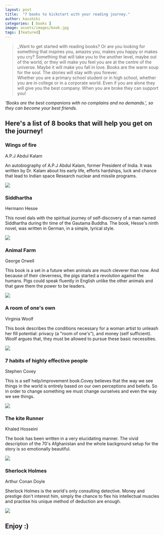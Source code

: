 ```yaml
---
layout: post
title:  "7 books to kickstart with your reading journey."
author: kaushiki
categories: [ books ]
image: assets/images/book.jpg
tags: [featured]
---
```

>_Want to get started with reading books? Or are you looking for something that inspires you, amazes you, makes you happy or makes you cry? Something that will take you to the another level, maybe out of the world, or they will make you feel you are at the centre of the universe. Maybe it will make you fall in love. Books are the warm soup for the soul. The stories will stay with you forever.  
 Whether you are a primary school student or in high school, whether you are in college or in a corporate  world. Even if you are alone they will give you the best company. When you are broke they can support you! 
  
   _'Books are the best companions with no complains and no demands.', so they can become your best friends._ 

## Here's a list of 8 books that will help you get on the journey! 

### Wings of fire 
A.P.J Abdul Kalam 

An autobiography of A.P.J Abdul Kalam, former President of India. 
It was written by Dr. Kalam about his early life, efforts hardships, 
luck and chance that lead to Indian space Research nuclear and missile programs. 

![](/assets/images/kaush_pics/wingsoffire.jpg) 

### Siddhartha 
Hermann Hesse 

This novel dals with the spiritual journey of self-discovery of a man 
named Siddhartha during thr time of the Gautama Buddha. The book, Hesse's 
ninth novel, was written in German, in a simple, lyrical style. 

![](/assets/images/kaush_pics/siddhartha.jpg)

### Animal Farm 
George Orwell 

This book is a set in a future when animals are much cleverer than now. 
And because of their cleverness, the pigs started a revolution against 
the humans. Pigs could speak fluently in English unlike the other animals and 
that gave them the power to be leaders.

![](/assets/images/kaush_pics/animalfarm.jpg)


### A room of one's own 
Virginia Woolf 
               
This book describes the conditions necessary for a woman 
artist to unleash her fill potential: privacy (a "room of 
one's"), and money (self sufficient). Woolf argues that, 
they must be allowed to pursue these basic necessities. 

![](/assets/images/kaush_pics/room.jpg) 

### 7 habits of highly effective people 
Stephen Covey

This is a self help/improvement book.Covey believes that the 
way we see things in the world is entirely based on our own 
perceptions and beliefs. So in order to change something 
we must change ourselves and even the way we see things. 

![](/assets/images/kaush_pics/7habitsofhighlyeffectivepeople.jpg) 

### The kite Runner 
Khaled Hosseini 

The book has been written in a very elucidating manner. 
The vivid description of the 70's Afghanistan and the 
whole background setup for the story is so emotionally 
beautiful. 

![](/assets/images/kaush_pics/thekiterunner.jpg)

### Sherlock Holmes 
Arthur Conan Doyle 

Sherlock Holmes is the world's only consulting detective. 
Money and prestige don't interest him, simply the chance to 
flex his intellectual muscles and practise his unique method 
of deduction are enough. 

![](/assets/images/kaush_pics/shrelockholmes.jpg)

## Enjoy :)
